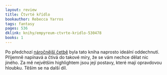 ```yaml
---
layout: review
title: Čtvrté křídlo
bookauthor: Rebecca Yarros
tags: fantasy
pages: 536
dklink: knihy/empyreum-ctvrte-kridlo-530478
books: 1
---
```


Po předchozí [náročnější četbě](/2024/07/07/Neuromancer/) byla tato kniha naprosto ideální oddechnutí. Příjemně napínavá a čtivá do takové míry, že se vám nechce dělat nic jiného. Za mě největším highlightem jsou její postavy, které mají opravdovou hloubku. Těším se na další díl.